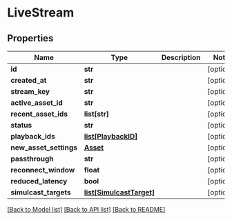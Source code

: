 # LiveStream

## Properties
Name | Type | Description | Notes
------------ | ------------- | ------------- | -------------
**id** | **str** |  | [optional] 
**created_at** | **str** |  | [optional] 
**stream_key** | **str** |  | [optional] 
**active_asset_id** | **str** |  | [optional] 
**recent_asset_ids** | **list[str]** |  | [optional] 
**status** | **str** |  | [optional] 
**playback_ids** | [**list[PlaybackID]**](PlaybackID.md) |  | [optional] 
**new_asset_settings** | [**Asset**](Asset.md) |  | [optional] 
**passthrough** | **str** |  | [optional] 
**reconnect_window** | **float** |  | [optional] 
**reduced_latency** | **bool** |  | [optional] 
**simulcast_targets** | [**list[SimulcastTarget]**](SimulcastTarget.md) |  | [optional] 

[[Back to Model list]](../README.md#documentation-for-models) [[Back to API list]](../README.md#documentation-for-api-endpoints) [[Back to README]](../README.md)



